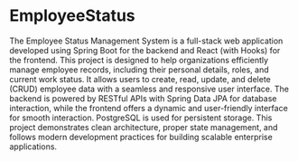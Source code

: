 # EmployeeStatus
The Employee Status Management System is a full-stack web application developed using Spring Boot for the backend and React (with Hooks) for the frontend. This project is designed to help organizations efficiently manage employee records, including their personal details, roles, and current work status. It allows users to create, read, update, and delete (CRUD) employee data with a seamless and responsive user interface. The backend is powered by RESTful APIs with Spring Data JPA for database interaction, while the frontend offers a dynamic and user-friendly interface for smooth interaction. PostgreSQL is used for persistent storage. This project demonstrates clean architecture, proper state management, and follows modern development practices for building scalable enterprise applications.
